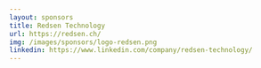 ```yaml
---
layout: sponsors
title: Redsen Technology
url: https://redsen.ch/
img: /images/sponsors/logo-redsen.png
linkedin: https://www.linkedin.com/company/redsen-technology/
---
```

